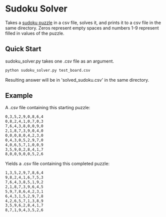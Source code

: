 Sudoku Solver 
=============
Takes a [sudoku puzzle](http://www.sudoku.name/rules/en) in a csv file, solves it, and prints it to a csv file in the same directory. Zeros represent empty spaces and numbers 1-9 represent filled in values of the puzzle. 


Quick Start
-----------
sudoku_solver.py takes one .csv file as an argument. 

``` bash 
python sudoku_solver.py test_board.csv
```
Resulting answer will be in 'solved_sudoku.csv' in the same directory.


Example 
--------
A .csv file containing this starting puzzle: 
``` bash 
0,3,5,2,9,0,8,6,4
0,8,2,4,1,0,7,0,3
7,6,4,3,8,0,0,9,0
2,1,8,7,3,9,0,4,0
0,0,0,8,0,4,2,3,0
0,4,3,0,5,2,9,7,0
4,0,6,5,7,1,0,0,9
3,5,9,0,2,8,4,1,7
8,0,0,9,0,0,5,2,6
```
Yields a .csv file containing this completed puzzle:
``` bash
1,3,5,2,9,7,8,6,4
9,8,2,4,1,6,7,5,3
7,6,4,3,8,5,1,9,2
2,1,8,7,3,9,6,4,5
5,9,7,8,6,4,2,3,1
6,4,3,1,5,2,9,7,8
4,2,6,5,7,1,3,8,9
3,5,9,6,2,8,4,1,7
8,7,1,9,4,3,5,2,6
```
